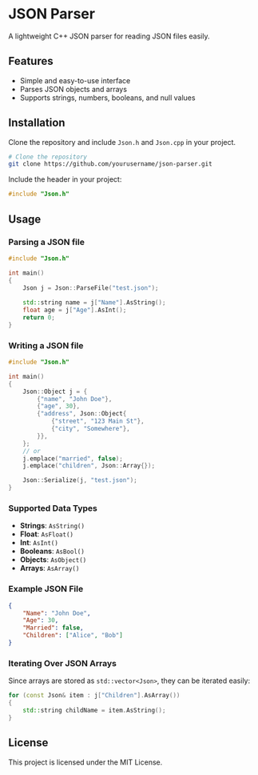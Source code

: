 # JSON Parser

A lightweight C++ JSON parser for reading JSON files easily.

## Features

- Simple and easy-to-use interface
- Parses JSON objects and arrays
- Supports strings, numbers, booleans, and null values

## Installation

Clone the repository and include `Json.h` and `Json.cpp` in your project.

```sh
# Clone the repository
git clone https://github.com/yourusername/json-parser.git
```

Include the header in your project:

```cpp
#include "Json.h"
```

## Usage

### Parsing a JSON file

```cpp
#include "Json.h"

int main()
{
    Json j = Json::ParseFile("test.json");
    
    std::string name = j["Name"].AsString();
    float age = j["Age"].AsInt();
    return 0;
}
```

### Writing a JSON file

```cpp
#include "Json.h"

int main()
{
    Json::Object j = {
        {"name", "John Doe"},
        {"age", 30},
        {"address", Json::Object{
            {"street", "123 Main St"},
            {"city", "Somewhere"},
        }},
    };
    // or
    j.emplace("married", false);
    j.emplace("children", Json::Array{});

    Json::Serialize(j, "test.json");
}
```

### Supported Data Types

- **Strings**: `AsString()`
- **Float**: `AsFloat()`
- **Int**: `AsInt()`
- **Booleans**: `AsBool()`
- **Objects**: `AsObject()`
- **Arrays**: `AsArray()`

### Example JSON File

```json
{
    "Name": "John Doe",
    "Age": 30,
    "Married": false,
    "Children": ["Alice", "Bob"]
}
```


### Iterating Over JSON Arrays
Since arrays are stored as `std::vector<Json>`, they can be iterated easily:

```cpp
for (const Json& item : j["Children"].AsArray())
{
    std::string childName = item.AsString();
}
```

## License

This project is licensed under the MIT License.

